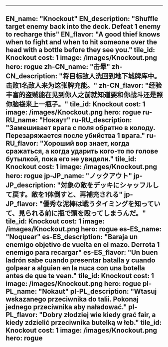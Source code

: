 ---

EN_name: "Knockout"
EN_description: "Shuffle target enemy back into the deck. Defeat 1 enemy to recharge this"
EN_flavor: "A good thief knows when to fight and when to hit someone over the head with a bottle before they see you."
tile_id: Knockout
cost: 1
image: /images/Knockout.png
hero: rogue
zh-CN_name: "击晕"
zh-CN_description: "将目标敌人洗回到地下城牌库中。击败1名敌人来为这张牌充能。"
zh-CN_flavor: "经验丰富的盗贼能在见到你人之前就知道要和你战斗还是照你脑袋来上一瓶子。"
tile_id: Knockout
cost: 1
image: /images/Knockout.png
hero: rogue
ru-RU_name: "Нокаут"
ru-RU_description: "Замешивает врага с поля обратно в колоду. Перезаряжается после убийства 1 врага."
ru-RU_flavor: "Хороший вор знает, когда сражаться, а когда ударить кого-то по голове бутылкой, пока его не увидели."
tile_id: Knockout
cost: 1
image: /images/Knockout.png
hero: rogue
jp-JP_name: "ノックアウト"
jp-JP_description: "対象の敵をデッキにシャッフルして戻す。敵を1体倒すと、再補充される"
jp-JP_flavor: "優秀な泥棒は戦うタイミングを知っていて、見られる前に瓶で頭を殴ってしまうんだ。"
tile_id: Knockout
cost: 1
image: /images/Knockout.png
hero: rogue
es-ES_name: "Noquear"
es-ES_description: "Baraja un enemigo objetivo de vuelta en el mazo. Derrota 1 enemigo para recargar"
es-ES_flavor: "Un buen ladrón sabe cuando presentar batalla y cuando golpear a alguien en la nuca con una botella antes de que te vean."
tile_id: Knockout
cost: 1
image: /images/Knockout.png
hero: rogue
pl-PL_name: "Nokaut"
pl-PL_description: "Wtasuj wskazanego przeciwnika do talii. Pokonaj jednego przeciwnika aby naładować."
pl-PL_flavor: "Dobry złodziej wie kiedy grać fair, a kiedy zdzielić przeciwnika butelką w łeb."
tile_id: Knockout
cost: 1
image: /images/Knockout.png
hero: rogue
---
